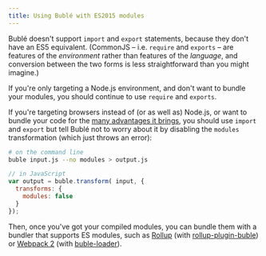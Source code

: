 ```yaml
---
title: Using Bublé with ES2015 modules
---
```


Bublé doesn't support `import` and `export` statements, because they don't have an ES5 equivalent. (CommonJS – i.e. `require` and `exports` – are features of the *environment* rather than features of the *language*, and conversion between the two forms is less straightforward than you might imagine.)

If you're only targeting a Node.js environment, and don't want to bundle your modules, you should continue to use `require` and `exports`.

If you're targeting browsers instead of (or as well as) Node.js, or want to bundle your code for the [many advantages it brings](https://medium.com/@Rich_Harris/how-to-not-break-the-internet-with-this-one-weird-trick-e3e2d57fee28#.24agfm6t1), you should use `import` and `export` but tell Bublé not to worry about it by disabling the `modules` transformation (which just throws an error):

```bash
# on the command line
buble input.js --no modules > output.js
```

```js
// in JavaScript
var output = buble.transform( input, {
  transforms: {
    modules: false
  }
});
```

Then, once you've got your compiled modules, you can bundle them with a bundler that supports ES modules, such as [Rollup](rollupjs.org) (with [rollup-plugin-buble](https://www.npmjs.com/package/rollup-plugin-buble)) or [Webpack 2](https://webpack.github.io/docs/roadmap.html) (with [buble-loader](https://www.npmjs.com/package/buble-loader)).
